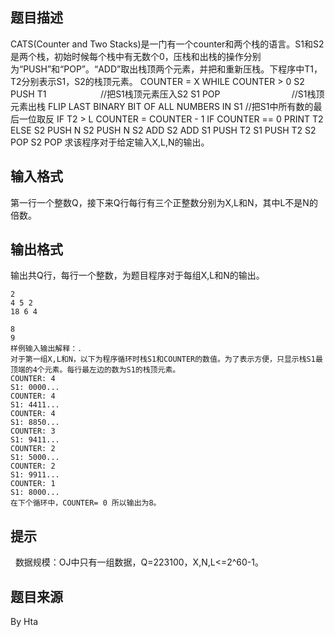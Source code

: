 


## 题目描述
CATS(Counter and Two Stacks)是一门有一个counter和两个栈的语言。S1和S2是两个栈，初始时候每个栈中有无数个0，压栈和出栈的操作分别为“PUSH”和“POP”。“ADD”取出栈顶两个元素，并把和重新压栈。下程序中T1，T2分别表示S1，S2的栈顶元素。
COUNTER = X
WHILE COUNTER > 0
S2 PUSH T1                      //把S1栈顶元素压入S2
S1 POP                             //S1栈顶元素出栈
FLIP LAST BINARY BIT OF ALL NUMBERS IN S1 //把S1中所有数的最后一位取反
IF T2 > L
COUNTER = COUNTER - 1
IF COUNTER == 0 PRINT T2
ELSE
S2 PUSH N
S2 PUSH N
S2 ADD
S2 ADD
S1 PUSH T2
S1 PUSH T2
S2 POP
S2 POP
求该程序对于给定输入X,L,N的输出。
## 输入格式
第一行一个整数Q，接下来Q行每行有三个正整数分别为X,L和N，其中L不是N的倍数。
## 输出格式
输出共Q行，每行一个整数，为题目程序对于每组X,L和N的输出。

```input1
2
4 5 2
18 6 4

```
```output1
8
9
样例输入输出解释：.
对于第一组X,L和N，以下为程序循环时栈S1和COUNTER的数值。为了表示方便，只显示栈S1最顶端的4个元素。每行最左边的数为S1的栈顶元素。
COUNTER: 4
S1: 0000...
COUNTER: 4
S1: 4411...
COUNTER: 4
S1: 8850...
COUNTER: 3
S1: 9411...
COUNTER: 2
S1: 5000...
COUNTER: 2
S1: 9911...
COUNTER: 1
S1: 8000...
在下个循环中，COUNTER= 0 所以输出为8。
```

## 提示
 
数据规模：OJ中只有一组数据，Q=223100，X,N,L<=2^60-1。
## 题目来源
By Hta



